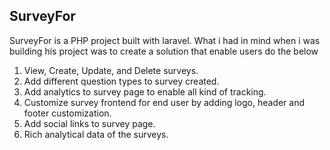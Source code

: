 ## SurveyFor

SurveyFor is a PHP project built with laravel. What i had in mind when i was building his project was to create a solution that enable users do the below 
1. View, Create, Update, and Delete surveys.
2. Add different question types to survey created.
3. Add analytics to survey page to enable all kind of tracking.
4. Customize survey frontend for end user by adding logo, header and footer customization.
5. Add social links to survey page.
6. Rich analytical data of the surveys.




